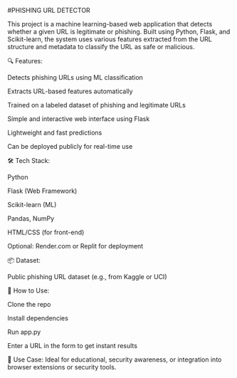 #PHISHING URL DETECTOR

This project is a machine learning-based web application that detects whether a given URL is legitimate or phishing. Built using Python, Flask, and Scikit-learn, the system uses various features extracted from the URL structure and metadata to classify the URL as safe or malicious.

🔍 Features:

Detects phishing URLs using ML classification

Extracts URL-based features automatically

Trained on a labeled dataset of phishing and legitimate URLs

Simple and interactive web interface using Flask

Lightweight and fast predictions

Can be deployed publicly for real-time use

🛠️ Tech Stack:

Python

Flask (Web Framework)

Scikit-learn (ML)

Pandas, NumPy

HTML/CSS (for front-end)

Optional: Render.com or Replit for deployment

📦 Dataset:

Public phishing URL dataset (e.g., from Kaggle or UCI)

🚀 How to Use:

Clone the repo

Install dependencies

Run app.py

Enter a URL in the form to get instant results

🔐 Use Case: Ideal for educational, security awareness, or integration into browser extensions or security tools.
